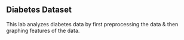 ## Diabetes Dataset ## 

This lab analyzes diabetes data by first preprocessing the data & then graphing features of the data. 
